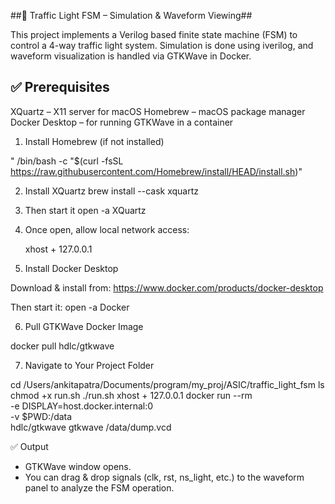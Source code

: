##🚦 Traffic Light FSM – Simulation & Waveform Viewing##

This project implements a Verilog based finite state machine (FSM) to control a 4-way traffic light system. Simulation is done using iverilog, and waveform visualization is handled via GTKWave in Docker.

✅ Prerequisites
--------------------------------
XQuartz – X11 server for macOS
Homebrew – macOS package manager
Docker Desktop – for running GTKWave in a container

1. Install Homebrew (if not installed)
   
  " /bin/bash -c "$(curl -fsSL https://raw.githubusercontent.com/Homebrew/install/HEAD/install.sh)"

2. Install XQuartz
   brew install --cask xquartz

3. Then start it
   open -a XQuartz

4. Once open, allow local network access:
   
   xhost + 127.0.0.1

5. Install Docker Desktop

Download & install from: https://www.docker.com/products/docker-desktop

Then start it:
open -a Docker

6. Pull GTKWave Docker Image

docker pull hdlc/gtkwave

7. Navigate to Your Project Folder

cd /Users/ankitapatra/Documents/program/my_proj/ASIC/traffic_light_fsm
ls
chmod +x run.sh
./run.sh
xhost + 127.0.0.1
docker run --rm \
  -e DISPLAY=host.docker.internal:0 \
  -v $PWD:/data \
  hdlc/gtkwave gtkwave /data/dump.vcd


 ✅ Output

- GTKWave window opens.
- You can drag & drop signals (clk, rst, ns_light, etc.) to the waveform panel to analyze the FSM operation.




   
